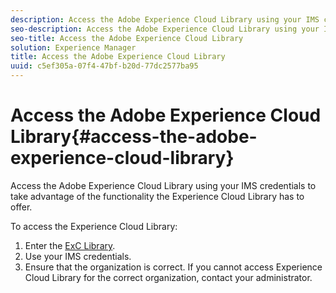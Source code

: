 ```yaml
---
description: Access the Adobe Experience Cloud Library using your IMS credentials to take advantage of the functionality the Experience Cloud Library has to offer.
seo-description: Access the Adobe Experience Cloud Library using your IMS credentials to take advantage of the functionality the Experience Cloud Library has to offer.
seo-title: Access the Adobe Experience Cloud Library
solution: Experience Manager
title: Access the Adobe Experience Cloud Library
uuid: c5ef305a-07f4-47bf-b20d-77dc2577ba95
---
```


# Access the Adobe Experience Cloud Library{#access-the-adobe-experience-cloud-library}

Access the Adobe Experience Cloud Library using your IMS credentials to take advantage of the functionality the Experience Cloud Library has to offer.

To access the Experience Cloud Library:

1. Enter the [ExC Library](https://experiencecloud.adobe.com/library).
1. Use your IMS credentials.
1. Ensure that the organization is correct. If you cannot access Experience Cloud Library for the correct organization, contact your administrator.

